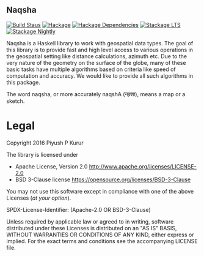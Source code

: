 Naqsha
------

[![Build Staus][travis-status]][travis-naqsha]
[![Hackage][hackage-badge]][hackage]
[![Hackage Dependencies][hackage-deps-badge]][hackage-deps]
[![Stackage LTS][stackage-lts-badge]][stackage-lts]
[![Stackage Nightly][stackage-nightly-badge]][stackage-nightly]


Naqsha is a Haskell library to work with geospatial data types. The
goal of this library is to provide fast and high level access to
various operations in the geospatial setting like distance
calculations, azimuth etc. Due to the very nature of the geometry on
the surface of the globe, many of these basic tasks have multiple
algorithms based on criteria like speed of computation and
accuracy. We would like to provide all such algorithms in this
package.

The word naqsha, or more accurately naqshA (नक़्शा), means a map or a
sketch.

# Legal

Copyright 2016 Piyush P Kurur

The library is licensed under

* Apache License, Version 2.0
  <http://www.apache.org/licenses/LICENSE-2.0>
* BSD 3-Clause license
  <https://opensource.org/licenses/BSD-3-Clause>

You may not use this software except in compliance with one of the
above Licenses (*at your option*).

SPDX-License-Identifier: (Apache-2.0 OR  BSD-3-Clause)

Unless required by applicable law or agreed to in writing, software
distributed under these Licenses is distributed on an "AS IS" BASIS,
WITHOUT WARRANTIES OR CONDITIONS OF ANY KIND, either express or
implied. For the exact terms and conditions see the accompanying
LICENSE file.

[travis-status]: <https://secure.travis-ci.org/naqsha/naqsha.png> "Build status"
[travis-naqsha]: <https://travis-ci.org/naqsha/naqsha>

[hackage]:       <https://hackage.haskell.org/package/naqsha>
[hackage-badge]: <https://img.shields.io/hackage/v/naqsha.svg>
[hackage-deps-badge]: <https://img.shields.io/hackage-deps/v/naqsha.svg>
[hackage-deps]: <http://packdeps.haskellers.com/feed?needle=naqsha>

[stackage-lts]: <http://stackage.org/lts/package/naqsha>
[stackage-nightly]: <http://stackage.org/nightly/package/naqsha>
[stackage-lts-badge]: <http://stackage.org/package/naqsha/badge/lts>
[stackage-nightly-badge]: <http://stackage.org/package/naqsha/badge/nightly>
